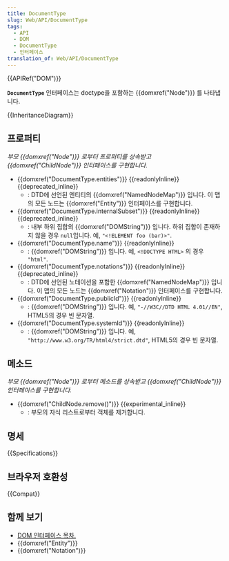 ```yaml
---
title: DocumentType
slug: Web/API/DocumentType
tags:
  - API
  - DOM
  - DocumentType
  - 인터페이스
translation_of: Web/API/DocumentType
---
```

{{APIRef("DOM")}}

**`DocumentType`** 인터페이스는 doctype을 포함하는 {{domxref("Node")}} 를 나타냅니다.

{{InheritanceDiagram}}

## 프로퍼티

_부모 {{domxref("Node")}} 로부터 프로퍼티를 상속받고 {{domxref("ChildNode")}} 인터페이스를 구현합니다._

- {{domxref("DocumentType.entities")}} {{readonlyInline}} {{deprecated_inline}}
  - : DTD에 선언된 엔티티의 {{domxref("NamedNodeMap")}} 입니다. 이 맵의 모든 노드는 {{domxref("Entity")}} 인터페이스를 구현합니다.
- {{domxref("DocumentType.internalSubset")}} {{readonlyInline}} {{deprecated_inline}}
  - : 내부 하위 집합의 {{domxref("DOMString")}} 입니다. 하위 집합이 존재하지 않을 경우 `null`입니다. 예, `"<!ELEMENT foo (bar)>"`.
- {{domxref("DocumentType.name")}} {{readonlyInline}}
  - : {{domxref("DOMString")}} 입니다. 예, `<!DOCTYPE HTML>` 의 경우 `"html"`.
- {{domxref("DocumentType.notations")}} {{readonlyInline}} {{deprecated_inline}}
  - : DTD에 선언된 노테이션을 포함한 {{domxref("NamedNodeMap")}} 입니다. 이 맵의 모든 노드는 {{domxref("Notation")}} 인터페이스를 구현합니다.
- {{domxref("DocumentType.publicId")}} {{readonlyInline}}
  - : {{domxref("DOMString")}} 입니다. 예, `"-//W3C//DTD HTML 4.01//EN"`, HTML5의 경우 빈 문자열.
- {{domxref("DocumentType.systemId")}} {{readonlyInline}}
  - : {{domxref("DOMString")}} 입니다. 예, `"http://www.w3.org/TR/html4/strict.dtd"`, HTML5의 경우 빈 문자열.

## 메소드

_부모 {{domxref("Node")}} 로부터 메소드를 상속받고 {{domxref("ChildNode")}} 인터페이스를 구현합니다._

- {{domxref("ChildNode.remove()")}} {{experimental_inline}}
  - : 부모의 자식 리스트로부터 객체를 제거합니다.

## 명세

{{Specifications}}

## 브라우저 호환성

{{Compat}}

## 함께 보기

- [DOM 인터페이스 목차.](/ko/docs/DOM/DOM_Reference)
- {{domxref("Entity")}}
- {{domxref("Notation")}}
